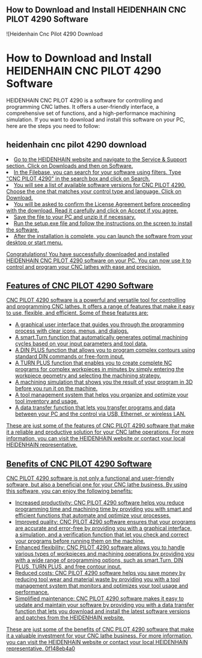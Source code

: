 ## How to Download and Install HEIDENHAIN CNC PILOT 4290 Software

 
![Heidenhain Cnc Pilot 4290 Download 
<h1>How to Download and Install HEIDENHAIN CNC PILOT 4290 Software</h1>
<p>HEIDENHAIN CNC PILOT 4290 is a software for controlling and programming CNC lathes. It offers a user-friendly interface, a comprehensive set of functions, and a high-performance machining simulation. If you want to download and install this software on your PC, here are the steps you need to follow:</p>
<h2>heidenhain cnc pilot 4290 download</h2>
<p><a href=](https://www.inventcom.net/p1/support/heidenhain/Heidenhain_TNC_off.png)**Download**
 
1. Go to the HEIDENHAIN website and navigate to the Service & Support section. Click on Downloads and then on Software.
2. In the Filebase, you can search for your software using filters. Type "CNC PILOT 4290" in the search box and click on Search.
3. You will see a list of available software versions for CNC PILOT 4290. Choose the one that matches your control type and language. Click on Download.
4. You will be asked to confirm the License Agreement before proceeding with the download. Read it carefully and click on Accept if you agree.
5. Save the file to your PC and unzip it if necessary.
6. Run the setup.exe file and follow the instructions on the screen to install the software.
7. After the installation is complete, you can launch the software from your desktop or start menu.

Congratulations! You have successfully downloaded and installed HEIDENHAIN CNC PILOT 4290 software on your PC. You can now use it to control and program your CNC lathes with ease and precision.

## Features of CNC PILOT 4290 Software
 
CNC PILOT 4290 software is a powerful and versatile tool for controlling and programming CNC lathes. It offers a range of features that make it easy to use, flexible, and efficient. Some of these features are:

- A graphical user interface that guides you through the programming process with clear icons, menus, and dialogs.
- A smart.Turn function that automatically generates optimal machining cycles based on your input parameters and tool data.
- A DIN PLUS function that allows you to program complex contours using standard DIN commands or free-form input.
- A TURN PLUS function that enables you to create complete NC programs for complex workpieces in minutes by simply entering the workpiece geometry and selecting the machining strategy.
- A machining simulation that shows you the result of your program in 3D before you run it on the machine.
- A tool management system that helps you organize and optimize your tool inventory and usage.
- A data transfer function that lets you transfer programs and data between your PC and the control via USB, Ethernet, or wireless LAN.

These are just some of the features of CNC PILOT 4290 software that make it a reliable and productive solution for your CNC lathe operations. For more information, you can visit the HEIDENHAIN website or contact your local HEIDENHAIN representative.

## Benefits of CNC PILOT 4290 Software
 
CNC PILOT 4290 software is not only a functional and user-friendly software, but also a beneficial one for your CNC lathe business. By using this software, you can enjoy the following benefits:

- Increased productivity: CNC PILOT 4290 software helps you reduce programming time and machining time by providing you with smart and efficient functions that automate and optimize your processes.
- Improved quality: CNC PILOT 4290 software ensures that your programs are accurate and error-free by providing you with a graphical interface, a simulation, and a verification function that let you check and correct your programs before running them on the machine.
- Enhanced flexibility: CNC PILOT 4290 software allows you to handle various types of workpieces and machining operations by providing you with a wide range of programming options, such as smart.Turn, DIN PLUS, TURN PLUS, and free contour input.
- Reduced costs: CNC PILOT 4290 software helps you save money by reducing tool wear and material waste by providing you with a tool management system that monitors and optimizes your tool usage and performance.
- Simplified maintenance: CNC PILOT 4290 software makes it easy to update and maintain your software by providing you with a data transfer function that lets you download and install the latest software versions and patches from the HEIDENHAIN website.

These are just some of the benefits of CNC PILOT 4290 software that make it a valuable investment for your CNC lathe business. For more information, you can visit the HEIDENHAIN website or contact your local HEIDENHAIN representative.
 0f148eb4a0
